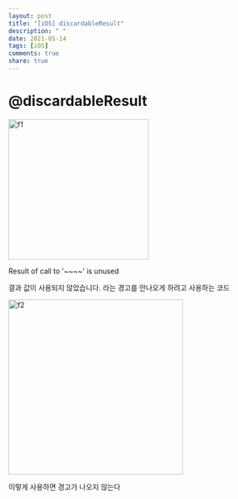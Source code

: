 ```yaml
---
layout: post
title: "[iOS] discardableResult"
description: " "
date: 2021-05-14
tags: [iOS]
comments: true
share: true
---
```


# @discardableResult

<img width="278" alt="f1" src="https://user-images.githubusercontent.com/45002556/108619540-e6a62100-7468-11eb-84f3-de7168256d09.png">

Result of call to '~~~~' is unused

결과 값이 사용되지 않았습니다. 라는 경고를 안나오게 하려고 사용하는 코드

<img width="346" alt="f2" src="https://user-images.githubusercontent.com/45002556/108619543-e7d74e00-7468-11eb-81a3-5957c2266d5a.png">

이렇게 사용하면 경고가 나오지 않는다
